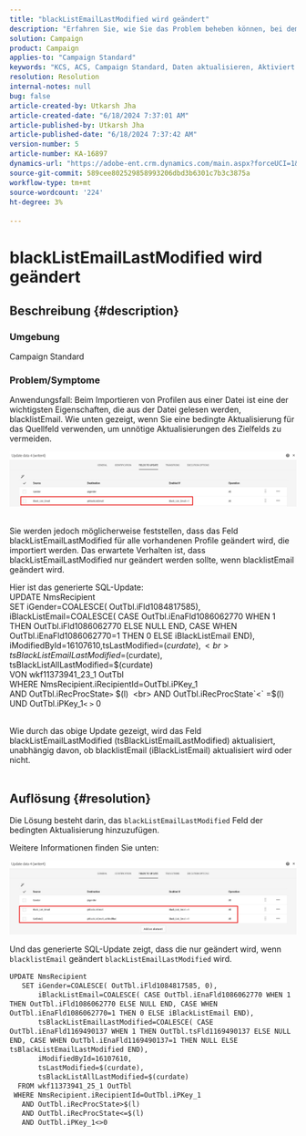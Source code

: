 ```yaml
---
title: "blackListEmailLastModified wird geändert"
description: "Erfahren Sie, wie Sie das Problem beheben können, bei dem das BlacklistEmailLastModified-Feld für alle vorhandenen Profile geändert wird, die importiert werden."
solution: Campaign
product: Campaign
applies-to: "Campaign Standard"
keywords: "KCS, ACS, Campaign Standard, Daten aktualisieren, Aktiviert if, blacklistEmail, blackListEmailLastModified "
resolution: Resolution
internal-notes: null
bug: false
article-created-by: Utkarsh Jha
article-created-date: "6/18/2024 7:37:01 AM"
article-published-by: Utkarsh Jha
article-published-date: "6/18/2024 7:37:42 AM"
version-number: 5
article-number: KA-16897
dynamics-url: "https://adobe-ent.crm.dynamics.com/main.aspx?forceUCI=1&pagetype=entityrecord&etn=knowledgearticle&id=fc520787-452d-ef11-840b-6045bd06eea5"
source-git-commit: 589cee802529858993206dbd3b6301c7b3c3875a
workflow-type: tm+mt
source-wordcount: '224'
ht-degree: 3%

---
```


# blackListEmailLastModified wird geändert

## Beschreibung {#description}


### <b>Umgebung</b>

Campaign Standard



### <b>Problem/Symptome</b>

Anwendungsfall: Beim Importieren von Profilen aus einer Datei ist eine der wichtigsten Eigenschaften, die aus der Datei gelesen werden, blacklistEmail. Wie unten gezeigt, wenn Sie eine bedingte Aktualisierung für das Quellfeld verwenden, um unnötige Aktualisierungen des Zielfelds zu vermeiden.



![](assets/___fd520787-452d-ef11-840b-6045bd06eea5___.jpeg)


<br>Sie werden jedoch möglicherweise feststellen, dass das Feld blackListEmailLastModified für alle vorhandenen Profile geändert wird, die importiert werden. Das erwartete Verhalten ist, dass blackListEmailLastModified nur geändert werden sollte, wenn blacklistEmail geändert wird.

Hier ist das generierte SQL-Update:
<br>UPDATE NmsRecipient 
<br> SET iGender=COALESCE( OutTbl.iFld1084817585),
<br> iBlackListEmail=COALESCE( CASE OutTbl.iEnaFld1086062770 WHEN 1 THEN OutTbl.iFld1086062770 ELSE NULL END, CASE WHEN OutTbl.iEnaFld1086062770=1 THEN 0 ELSE iBlackListEmail END),
<br> iModifiedById=16107610,tsLastModified=$(curdate),
<br> tsBlackListEmailLastModified=$(curdate),
<br> tsBlackListAllLastModified=$(curdate) 
<br> VON wkf11373941_23_1 OutTbl 
<br> WHERE NmsRecipient.iRecipientId=OutTbl.iPKey_1 
<br> AND OutTbl.iRecProcState`>` $(l) 
<br> AND OutTbl.iRecProcState`<` =$(l) 
<br> UND OutTbl.iPKey_1`<` `>` 0


<br>Wie durch das obige Update gezeigt, wird das Feld blackListEmailLastModified (tsBlackListEmailLastModified) aktualisiert, unabhängig davon, ob blacklistEmail (iBlackListEmail) aktualisiert wird oder nicht.<br> 

## Auflösung {#resolution}


Die Lösung besteht darin, das `blackListEmailLastModified` Feld der bedingten Aktualisierung hinzuzufügen.

Weitere Informationen finden Sie unten:

![](assets/46d6b7ee-ab97-eb11-b1ac-002248093c2a.png)

Und das generierte SQL-Update zeigt, dass die nur geändert wird, wenn `blacklistEmail` geändert `blackListEmailLastModified` wird.




```
UPDATE NmsRecipient 
   SET iGender=COALESCE( OutTbl.iFld1084817585, 0),
       iBlackListEmail=COALESCE( CASE OutTbl.iEnaFld1086062770 WHEN 1 THEN OutTbl.iFld1086062770 ELSE NULL END, CASE WHEN OutTbl.iEnaFld1086062770=1 THEN 0 ELSE iBlackListEmail END),
       tsBlackListEmailLastModified=COALESCE( CASE OutTbl.iEnaFld1169490137 WHEN 1 THEN OutTbl.tsFld1169490137 ELSE NULL END, CASE WHEN OutTbl.iEnaFld1169490137=1 THEN NULL ELSE tsBlackListEmailLastModified END),
       iModifiedById=16107610,
       tsLastModified=$(curdate),
       tsBlackListAllLastModified=$(curdate) 
  FROM wkf11373941_25_1 OutTbl 
 WHERE NmsRecipient.iRecipientId=OutTbl.iPKey_1 
   AND OutTbl.iRecProcState>$(l) 
   AND OutTbl.iRecProcState<=$(l) 
   AND OutTbl.iPKey_1<>0
```



